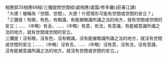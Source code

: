 相應部35相應68經/三彌提問世間經(處相應/處篇/修多羅)(莊春江譯)  
「大德！被稱為『世間、世間』，大德！什麼情形可能有世間或世間的安立？」  
「三彌提！有眼，有色，有眼識，有能被眼識所識之法的地方，就有世間或世間的安立；……（中略）有舌，……（中略）有意，有法，有意識，有能被意識所識之法的地方，就有世間或世間的安立。  
三彌提！沒有眼，沒有色，沒有眼識，沒有能被眼識所識之法的地方，就沒有世間或世間的安立；……（中略）沒有舌，……（中略）沒有意，沒有法，沒有意識，沒有能被意識所識之法的地方，就沒有世間或世間的安立。」  
  
  
